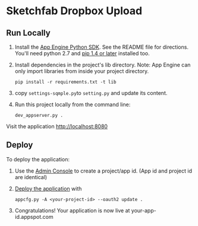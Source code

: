 # Sketchfab Dropbox Upload

## Run Locally
1. Install the [App Engine Python SDK](https://developers.google.com/appengine/downloads).
See the README file for directions. You'll need python 2.7 and [pip 1.4 or later](http://www.pip-installer.org/en/latest/installing.html) installed too.

2. Install dependencies in the project's lib directory.
   Note: App Engine can only import libraries from inside your project directory.

   ```
   pip install -r requirements.txt -t lib
   ```
3. copy `settings-sqmple.py`to `setting.py` and update its content.

4. Run this project locally from the command line:

   ```
   dev_appserver.py .
   ```

Visit the application [http://localhost:8080](http://localhost:8080)

## Deploy
To deploy the application:

1. Use the [Admin Console](https://appengine.google.com) to create a
   project/app id. (App id and project id are identical)
1. [Deploy the
   application](https://developers.google.com/appengine/docs/python/tools/uploadinganapp) with

   ```
   appcfg.py -A <your-project-id> --oauth2 update .
   ```
1. Congratulations!  Your application is now live at your-app-id.appspot.com
